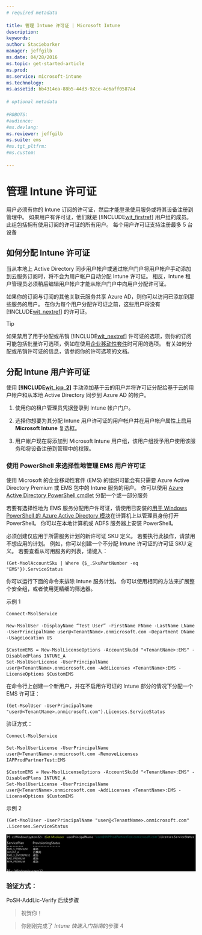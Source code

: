 ```yaml
---
# required metadata

title: 管理 Intune 许可证 | Microsoft Intune
description:
keywords:
author: Staciebarker
manager: jeffgilb
ms.date: 04/28/2016
ms.topic: get-started-article
ms.prod:
ms.service: microsoft-intune
ms.technology:
ms.assetid: bb4314ea-88b5-44d3-92ce-4c6aff0587a4

# optional metadata

#ROBOTS:
#audience:
#ms.devlang:
ms.reviewer: jeffgilb
ms.suite: ems
#ms.tgt_pltfrm:
#ms.custom:

---
```


# 管理 Intune 许可证
用户必须有你的 Intune 订阅的许可证，然后才能登录使用服务或将其设备注册到管理中。 如果用户有许可证，他们就是 [!INCLUDE[wit_firstref](../includes/wit_firstref_md.md)] 用户组的成员。 此组包括拥有使用订阅的许可证的所有用户。 每个用户许可证支持注册最多 5 台设备

## 如何分配 Intune 许可证
当从本地上 Active Directory 同步用户帐户或通过帐户门户将用户帐户手动添加到云服务订阅时，将不会为用户帐户自动分配 Intune 许可证。 相反，Intune 租户管理员必须稍后编辑用户帐户才能从帐户门户中向用户分配许可证。

如果你的订阅与订阅的其他关联云服务共享 Azure AD，则你可以访问已添加到那些服务的用户。 在你为每个用户分配许可证之前，这些用户将没有 [!INCLUDE[wit_nextref](../includes/wit_nextref_md.md)] 的许可证。

> [!TIP]
> 如果禁用了用于分配或吊销 [!INCLUDE[wit_nextref](../includes/wit_nextref_md.md)] 许可证的选项，则你的订阅可能包括批量许可选项，例如在使用[企业移动性套件](https://www.microsoft.com/en-us/server-cloud/enterprise-mobility/overview.aspx)时可用的选项。 有关如何分配或吊销许可证的信息，请参阅你的许可选项的文档。

## 分配 Intune 用户许可证

使用 **[!INCLUDE[wit_icp_2](../includes/wit_icp_2_md.md)]** 手动添加基于云的用户并将许可证分配给基于云的用户帐户和从本地 Active Directory 同步到 Azure AD 的帐户。

1.  使用你的租户管理员凭据登录到 Intune 帐户门户。

2.  选择你想要为其分配 Intune 用户许可证的用户帐户并在用户帐户属性上启用 **Microsoft Intune** 复选框。

3.  用户帐户现在将添加到 Microsoft Intune 用户组，该用户组授予用户使用该服务和将设备注册到管理中的权限。

### 使用 PowerShell 来选择性地管理 EMS 用户许可证
使用 Microsoft 的企业移动性套件 (EMS) 的组织可能会有只需要 Azure Active Directory Premium 或 EMS 包中的 Intune 服务的用户。 你可以使用 [Azure Active Directory PowerShell cmdlet](https://msdn.microsoft.com/library/jj151815.aspx) 分配一个或一部分服务 

若要有选择性地为 EMS 服务分配用户许可证，请使用已安装的[用于 Windows PowerShell 的 Azure Active Directory 模块](https://msdn.microsoft.com/library/jj151815.aspx#bkmk_installmodule)在计算机上以管理员身份打开 PowerShell。 你可以在本地计算机或 ADFS 服务器上安装 PowerShell。

必须创建仅应用于所需服务计划的新许可证 SKU 定义。 若要执行此操作，请禁用不想应用的计划。 例如，你可以创建一个不分配 Intune 许可证的许可证 SKU 定义。 若要查看从可用服务的列表，请键入：
 
    (Get-MsolAccountSku | Where {$_.SkuPartNumber -eq "EMS"}).ServiceStatus 

你可以运行下面的命令来排除 Intune 服务计划。 你可以使用相同的方法来扩展整个安全组，或者使用更精细的筛选器。 

示例 1

    Connect-MsolService 
        
    New-MsolUser -DisplayName “Test User” -FirstName FName -LastName LName -UserPrincipalName user@<TenantName>.onmicrosoft.com –Department DName -UsageLocation US
    
    $CustomEMS = New-MsolLicenseOptions -AccountSkuId "<TenantName>:EMS" -DisabledPlans INTUNE_A
    Set-MsolUserLicense -UserPrincipalName user@<TenantName>.onmicrosoft.com -AddLicenses <TenantName>:EMS -LicenseOptions $CustomEMS 
    

在命令行上创建一个新用户，并在不启用许可证的 Intune 部分的情况下分配一个 EMS 许可证：

    (Get-MsolUser -UserPrincipalName "user@<TenantName>.onmicrosoft.com").Licenses.ServiceStatus

验证方式：

    Connect-MsolService 
    
    Set-MsolUserLicense -UserPrincipalName user@<TenantName>.onmicrosoft.com -RemoveLicenses IAPProdPartnerTest:EMS
    
    $CustomEMS = New-MsolLicenseOptions -AccountSkuId "<TenantName>:EMS" -DisabledPlans INTUNE_A
    Set-MsolUserLicense -UserPrincipalName user@<TenantName>.onmicrosoft.com -AddLicenses <TenantName>:EMS -LicenseOptions $CustomEMS
 
示例 2
 
    (Get-MsolUser -UserPrincipalName "user@<TenantName>.onmicrosoft.com" .Licenses.ServiceStatus

![为已获得许可证的用户禁用 EMS 许可证的 Intune 部分：](./media/posh-addlic-verify.png)

### 验证方式：
PoSH-AddLic-Verify 后续步骤
>祝贺你！

>你刚刚完成了 *Intune 快速入门指南*的步骤 4  


<!--HONumber=May16_HO2-->


